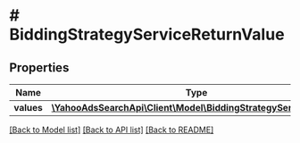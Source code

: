 # # BiddingStrategyServiceReturnValue

## Properties

Name | Type | Description | Notes
------------ | ------------- | ------------- | -------------
**values** | [**\YahooAdsSearchApi\Client\Model\BiddingStrategyServiceValue[]**](BiddingStrategyServiceValue.md) |  | [optional] 

[[Back to Model list]](../../README.md#documentation-for-models) [[Back to API list]](../../README.md#documentation-for-api-endpoints) [[Back to README]](../../README.md)


